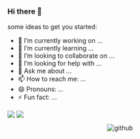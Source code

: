 ### Hi there 👋


some ideas to get you started:

- 🔭 I’m currently working on ...
- 🌱 I’m currently learning ...
- 👯 I’m looking to collaborate on ...
- 🤔 I’m looking for help with ...
- 💬 Ask me about ...
- 📫 How to reach me: ...
- 😄 Pronouns: ...
- ⚡ Fun fact: ...


<p>
  <img align="center" src="https://github-readme-stats.vercel.app/api?username=Ph33rr&show_icons=true&theme=dark"/>
  <img align="center" src="https://github-readme-stats.vercel.app/api/top-langs/?username=ph33rr&layout=compact&theme=dark"/>
  </p><p>
</p>



<p align="center"> <img src="https://komarev.com/ghpvc/?username=ph33rr&label=Profile%20views&color=0e75b6&style=flat" alt="github" /> </p>

